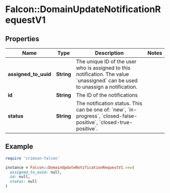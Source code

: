 # Falcon::DomainUpdateNotificationRequestV1

## Properties

| Name | Type | Description | Notes |
| ---- | ---- | ----------- | ----- |
| **assigned_to_uuid** | **String** | The unique ID of the user who is assigned to this notification. The value &#x60;unassigned&#x60; can be used to unassign a notification. |  |
| **id** | **String** | The ID of the notifications |  |
| **status** | **String** | The notification status. This can be one of: &#x60;new&#x60;, &#x60;in-progress&#x60;, &#x60;closed-false-positive&#x60;, &#x60;closed-true-positive&#x60;. |  |

## Example

```ruby
require 'crimson-falcon'

instance = Falcon::DomainUpdateNotificationRequestV1.new(
  assigned_to_uuid: null,
  id: null,
  status: null
)
```

